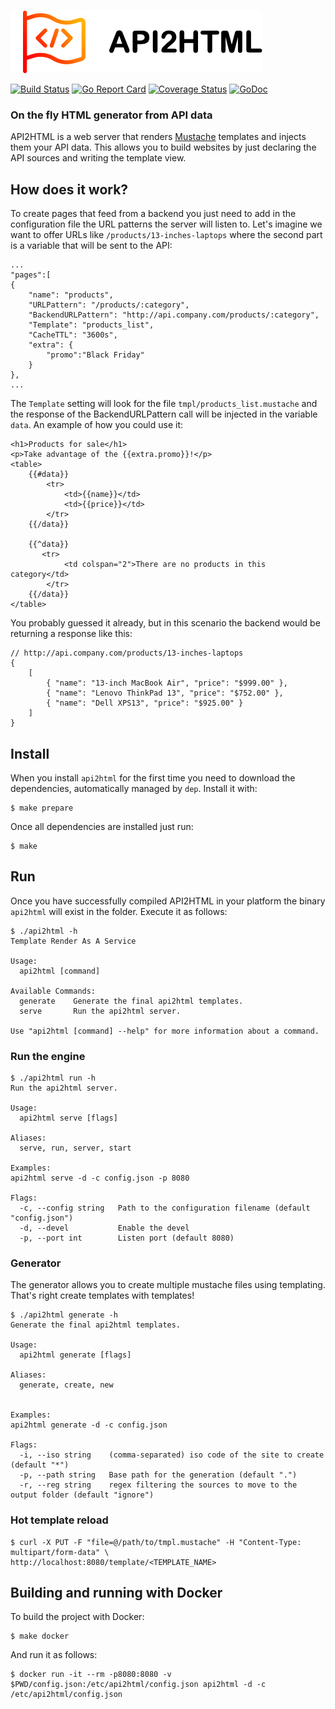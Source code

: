
![api2html](https://raw.githubusercontent.com/devopsfaith/api2html.com/master/img/api2html-on-white.png)

[![Build Status](https://travis-ci.org/devopsfaith/api2html.svg?branch=master)](https://travis-ci.org/devopsfaith/api2html) [![Go Report Card](https://goreportcard.com/badge/github.com/devopsfaith/api2html)](https://goreportcard.com/report/github.com/devopsfaith/api2html) [![Coverage Status](https://coveralls.io/repos/github/devopsfaith/api2html/badge.svg?branch=master)](https://coveralls.io/github/devopsfaith/api2html?branch=master) [![GoDoc](https://godoc.org/github.com/devopsfaith/api2html?status.svg)](https://godoc.org/github.com/devopsfaith/api2html)

### On the fly HTML generator from API data

API2HTML is a web server that renders [Mustache](http://mustache.github.io/) templates and injects them your API data. This allows you to build websites by just declaring the API sources and writing the template view.

## How does it work?
To create pages that feed from a backend you just need to add in the configuration file the URL patterns the server will listen to. Let's imagine we want to offer URLs like `/products/13-inches-laptops` where the second part is a variable that will be sent to the API:

    ...
    "pages":[
    {
        "name": "products",
        "URLPattern": "/products/:category",
        "BackendURLPattern": "http://api.company.com/products/:category",
        "Template": "products_list",
        "CacheTTL": "3600s",
        "extra": {
            "promo":"Black Friday"
        }
    },
    ...

The `Template` setting will look for the file `tmpl/products_list.mustache` and the response of the BackendURLPattern call will be injected in the variable `data`. An example of how you could use it:

    <h1>Products for sale</h1>
    <p>Take advantage of the {{extra.promo}}!</p>
    <table>
        {{#data}}
            <tr>
                <td>{{name}}</td>
                <td>{{price}}</td>
            </tr>
        {{/data}}

        {{^data}}
           <tr>
                <td colspan="2">There are no products in this category</td>
            </tr>
        {{/data}}
    </table>

You probably guessed it already, but in this scenario the backend would be returning a response like this:

    // http://api.company.com/products/13-inches-laptops
    {
        [
            { "name": "13-inch MacBook Air", "price": "$999.00" },
            { "name": "Lenovo ThinkPad 13", "price": "$752.00" },
            { "name": "Dell XPS13", "price": "$925.00" }
        ]
    }


## Install

When you install `api2html` for the first time you need to download the dependencies, automatically managed by `dep`. Install it with:

    $ make prepare

Once all dependencies are installed just run:

    $ make

## Run
Once you have successfully compiled API2HTML in your platform the binary `api2html` will exist in the folder. Execute it as follows:

    $ ./api2html -h
    Template Render As A Service

    Usage:
      api2html [command]

    Available Commands:
      generate    Generate the final api2html templates.
      serve       Run the api2html server.

    Use "api2html [command] --help" for more information about a command.

### Run the engine

    $ ./api2html run -h
    Run the api2html server.

    Usage:
      api2html serve [flags]

    Aliases:
      serve, run, server, start

    Examples:
    api2html serve -d -c config.json -p 8080

    Flags:
      -c, --config string   Path to the configuration filename (default "config.json")
      -d, --devel           Enable the devel
      -p, --port int        Listen port (default 8080)

### Generator
The generator allows you to create multiple mustache files using templating. That's right create templates with templates!

    $ ./api2html generate -h
    Generate the final api2html templates.

    Usage:
      api2html generate [flags]

    Aliases:
      generate, create, new


    Examples:
    api2html generate -d -c config.json

    Flags:
      -i, --iso string    (comma-separated) iso code of the site to create (default "*")
      -p, --path string   Base path for the generation (default ".")
      -r, --reg string    regex filtering the sources to move to the output folder (default "ignore")

### Hot template reload

    $ curl -X PUT -F "file=@/path/to/tmpl.mustache" -H "Content-Type: multipart/form-data" \
    http://localhost:8080/template/<TEMPLATE_NAME>

## Building and running with Docker
To build the project with Docker:

    $ make docker

And run it as follows:

    $ docker run -it --rm -p8080:8080 -v $PWD/config.json:/etc/api2html/config.json api2html -d -c /etc/api2html/config.json
